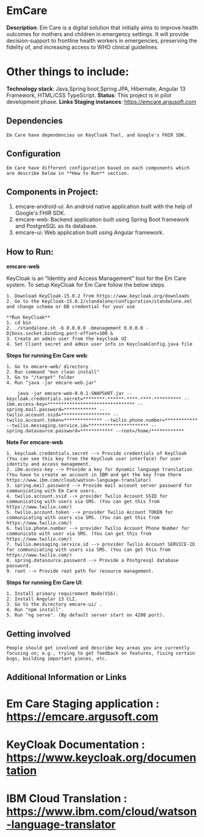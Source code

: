 # EmCare

 **Description**: Em Care is a digital solution that initially aims to improve health outcomes for mothers and children in emergency settings. It will provide decision-support to frontline health workers in emergencies, preserving the fidelity of, and increasing access to WHO clinical guidelines.

 # Other things to include:

**Technology stack**: Java,Spring boot,Spring JPA, Hibernate, Angular 13 Framework, HTML/CSS TypeScript.
**Status**: This project is in pilot development phase.
**Links Staging instances**: https://emcare.argusoft.com

## Dependencies

    Em Care have dependencies on KeyCloak Tool, and Google's FHIR SDK.
## Configuration

    Em Care have different configuration based on each components which are describe below in **How to Run** section. 

## Components in Project:

1. emcare-android-ui: An android native application built with the help of Google's FHIR SDK.
2. emcare-web: Backend application built using Spring Boot framework and PostgreSQL as its database.
3. emcare-ui: Web application built using Angular framework.
 
## How to Run:

**emcare-web**

KeyCloak is an “Identity and Access Management” tool for the Em Care system.
To setup KeyCloak for Em Care follow the below steps

    1. Download KeyCloak-15.0.2 from https://www.keycloak.org/downloads
    2. Go to the KeyCloak-15.0.2/standalone/configuration/standalone.xml and change schema or DB credential for your use

    **Run KeyCloak**
    1. cd bin 
    2. ./standalone.sh -b 0.0.0.0 -bmanagement 0.0.0.0 -Djboss.socket.binding.port-offset=100 &
    3. Create an admin user from the keycloak UI
    4. Set Client secret and admin user info in KeycloakConfig.java file

**Steps for running Em Care web**:

    1. Go to emcare-web/ directory
    2. Run command "mvn clean install"
    3. Go to "/target" folder
    4. Run "java -jar emcare-web.jar"

        java -jar emcare-web-0.0.1-SNAPSHOT.jar --keycloak.credentials.secret=********-******-****-****-********** --ibm.access-key=******************************** --spring.mail.password=************ --twilio.account.ssid=****************** --twilio.account.token=************** --twilio.phone.number=************ --twilio.messaging.service.id=********************** --spring.datasource.password=************ --root=/home/************

**Note For emcare-web**

    1. keycloak.credentials.secret --> Provide credentials of KeyCloak (You can see this key from the KeyCloak user interface) for user identity and access management.
    2. ibm.access-key --> Provide a key for dynamic language translation (You have to create an account in IBM and get the key from there https://www.ibm.com/cloud/watson-language-translator)
    3. spring.mail.password --> Provide mail account server password for communicating with Em Care users.
    4. twilio.account.ssid --> provider Twilio Account SSID for communicating with users via SMS. (You can get this from https://www.twilio.com/)
    5. twilio.account.token --> provider Twilio Account TOKEN for communicating with users via SMS. (You can get this from https://www.twilio.com/)
    6. twilio.phone.number --> provider Twilio Account Phone Number for communicate with user via SMS. (You can get this from https://www.twilio.com/)
    7. twilio.messaging.service.id --> provider Twilio Account SERVICE-ID for communicating with users via SMS. (You can get this from https://www.twilio.com/)
    8. spring.datasource.password --> Provide a Postgresql database password.
    9. root --> Provide root path for resource management.


**Steps for running Em Care UI**: 

    1. Install primary requirement Node(V16).
    2. Install Angular 13 CLI.
    3. Go to the directory emcare-ui/ .
    4. Run "npm install".
    5. Run "ng serve". (By default server start on 4200 port).

## Getting involved
    People should get involved and describe key areas you are currently focusing on; e.g., trying to get feedback on features, fixing certain bugs, building important pieces, etc.

## Additional Information or Links
# **Em Care Staging application** : https://emcare.argusoft.com

# **KeyCloak Documentation** : https://www.keycloak.org/documentation
# **IBM Cloud Translation** : https://www.ibm.com/cloud/watson-language-translator

